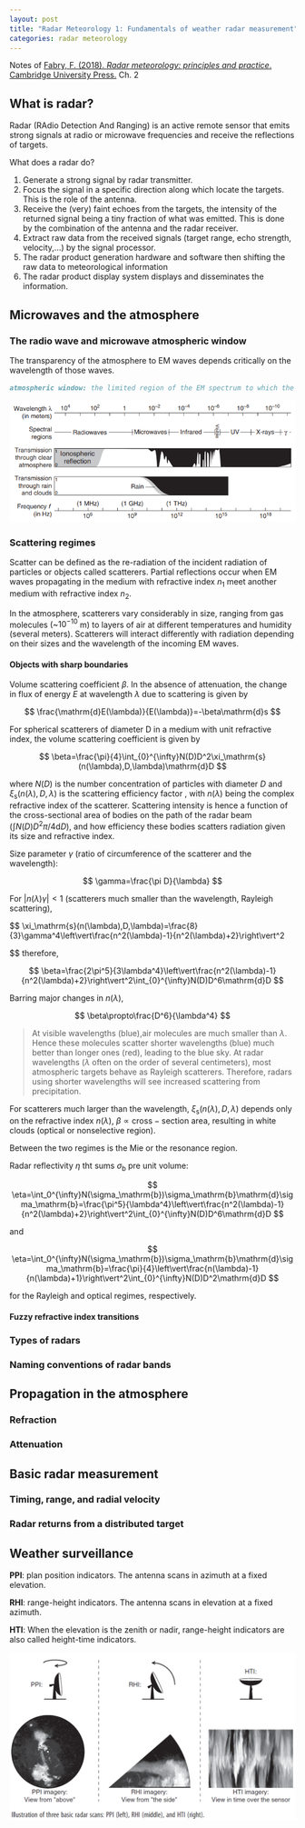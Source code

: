 ```yaml
---
layout: post
title: "Radar Meteorology 1: Fundamentals of weather radar measurement"
categories: radar meteorology
---
```

Notes of [Fabry, F. (2018). *Radar meteorology: principles and practice*. Cambridge University Press.](https://www.cambridge.org/id/academic/subjects/earth-and-environmental-science/atmospheric-science-and-meteorology/radar-meteorology-principles-and-practice?format=AR) Ch. 2

## What is radar?

Radar (RAdio Detection And Ranging) is an active remote sensor that emits strong signals at radio or microwave frequencies and receive the reflections of targets.

What does a radar do?

1. Generate a strong signal by radar transmitter.
2. Focus the signal in a specific direction along which locate the targets. This is the role of the antenna.
3. Receive the (very) faint echoes from the targets, the intensity of the returned signal being a tiny fraction of what was emitted. This is done by the combination of the antenna and the radar receiver.
4. Extract raw data from the received signals (target range, echo strength, velocity,...) by the signal processor.
5. The radar product generation hardware and software then shifting the raw data to meteorological information
6. The radar product display system displays and disseminates the information.

## Microwaves and the atmosphere

### The radio wave and microwave atmospheric window

The transparency of the atmosphere to EM waves depends critically on the wavelength of those waves.  

```md
atmospheric window: the limited region of the EM spectrum to which the atmosphere is transparent.
```

![fig1](/assets/images/atmospheric_window.PNG "atmospheric window")

### Scattering regimes

Scatter can be defined as the re-radiation of the incident radiation of particles or objects called scatterers. Partial reflections occur when EM waves propagating in the medium with refractive index $n_1$ meet another medium with refractive index $n_2$.

In the atmosphere, scatterers vary considerably in size, ranging from gas molecules (~$10^{-10}$ m) to layers of air at different temperatures and humidity (several meters). Scatterers will interact differently with radiation depending on their sizes and the wavelength of the incoming EM waves.

#### Objects with sharp boundaries

Volume scattering coefficient $\beta$. In the absence of attenuation, the change in flux of energy $E$ at wavelength $\lambda$ due to scattering is given by

$$
\frac{\mathrm{d}E(\lambda)}{E(\lambda)}=-\beta\mathrm{d}s
$$

For spherical scatterers of diameter D in a medium with unit refractive index, the volume scattering coefficient is given by

$$
\beta=\frac{\pi}{4}\int_{0}^{\infty}N(D)D^2\xi_\mathrm{s}(n(\lambda),D,\lambda)\mathrm{d}D
$$

where $N(D)$ is the number concentration of particles with diameter $D$ and $\xi_\mathrm{s}(n(\lambda),D,\lambda)$ is the scattering efficiency factor , with $n(\lambda)$ being the complex refractive index of the scatterer. Scattering intensity is hence a function of the cross-sectional area of bodies on the path of the radar beam ($\int N(D)D^2\pi/4\mathrm dD$), and how efficiency these bodies scatters radiation given its size and refractive index.

Size parameter $\gamma$ (ratio of circumference of the scatterer and the wavelength):

$$
\gamma=\frac{\pi D}{\lambda}
$$

For $\vert n(\lambda)\gamma\vert<1$ (scatterers much smaller than the wavelength, Rayleigh scattering),

$$
\xi_\mathrm{s}(n(\lambda),D,\lambda)=\frac{8}{3}\gamma^4\left\vert\frac{n^2(\lambda)-1}{n^2(\lambda)+2}\right\vert^2

$$
therefore,

$$
\beta=\frac{2\pi^5}{3\lambda^4}\left\vert\frac{n^2(\lambda)-1}{n^2(\lambda)+2}\right\vert^2\int_{0}^{\infty}N(D)D^6\mathrm{d}D
$$

Barring major changes in $n(\lambda)$,

$$
\beta\propto\frac{D^6}{\lambda^4}
$$

>At visible wavelengths (blue),air molecules are much smaller than $\lambda$. Hence these molecules scatter shorter wavelengths (blue) much better than longer ones (red), leading to the blue sky. At radar wavelengths ($\lambda$ often on the order of several centimeters), most atmospheric targets behave as Rayleigh scatterers. Therefore, radars using shorter wavelengths will see increased scattering from precipitation.

For scatterers much larger than the wavelength, $\xi_\mathrm{s}(n(\lambda),D,\lambda)$ depends only on the refractive index $n(\lambda)$, $\beta\propto\mathrm{cross-section\ area}$, resulting in white clouds (optical or nonselective region).

Between the two regimes is the Mie or the resonance region.

Radar reflectivity $\eta$ tht sums $\sigma_\mathrm{b}$ pre unit volume:

$$
\eta=\int_0^{\infty}N(\sigma_\mathrm{b})\sigma_\mathrm{b}\mathrm{d}\sigma_\mathrm{b}=\frac{\pi^5}{\lambda^4}\left\vert\frac{n^2(\lambda)-1}{n^2(\lambda)+2}\right\vert^2\int_{0}^{\infty}N(D)D^6\mathrm{d}D
$$

and

$$
\eta=\int_0^{\infty}N(\sigma_\mathrm{b})\sigma_\mathrm{b}\mathrm{d}\sigma_\mathrm{b}=\frac{\pi}{4}\left\vert\frac{n(\lambda)-1}{n(\lambda)+1}\right\vert^2\int_{0}^{\infty}N(D)D^2\mathrm{d}D
$$

for the Rayleigh and optical regimes, respectively.

#### Fuzzy refractive index transitions

### Types of radars

### Naming conventions of radar bands

## Propagation in the atmosphere

### Refraction

### Attenuation

## Basic radar measurement

### Timing, range, and radial velocity

### Radar returns from a distributed target

## Weather surveillance

**PPI**: plan position indicators. The antenna scans in azimuth at a fixed elevation.

**RHI**: range-height indicators. The antenna scans in elevation at a fixed azimuth.

**HTI**: When the elevation is the zenith or nadir, range-height indicators are also called height-time indicators.

![fig2](/assets/images/PPI_RHI_HTI.PNG "PPI_RHI_HTI")

